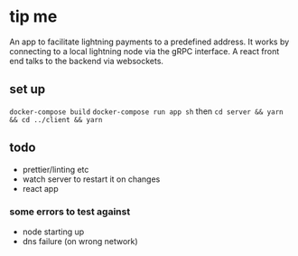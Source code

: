# tip me

An app to facilitate lightning payments to a predefined address.
It works by connecting to a local lightning node via the gRPC interface. A react front end talks to the backend via websockets.

## set up

`docker-compose build`
`docker-compose run app sh` then `cd server && yarn && cd ../client && yarn`

## todo

- prettier/linting etc
- watch server to restart it on changes
- react app

### some errors to test against

- node starting up
- dns failure (on wrong network)
